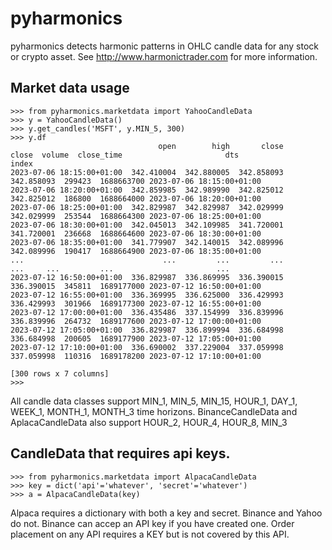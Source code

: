 # pyharmonics

pyharmonics detects harmonic patterns in OHLC candle data for any stock or crypto asset.  See http://www.harmonictrader.com for more information.

## Market data usage
```
>>> from pyharmonics.marketdata import YahooCandleData
>>> y = YahooCandleData()
>>> y.get_candles('MSFT', y.MIN_5, 300)
>>> y.df
                                 open        high       close       close  volume  close_time                       dts
index                                                                                                                  
2023-07-06 18:15:00+01:00  342.410004  342.880005  342.858093  342.858093  299423  1688663700 2023-07-06 18:15:00+01:00
2023-07-06 18:20:00+01:00  342.859985  342.989990  342.825012  342.825012  186800  1688664000 2023-07-06 18:20:00+01:00
2023-07-06 18:25:00+01:00  342.829987  342.829987  342.029999  342.029999  253544  1688664300 2023-07-06 18:25:00+01:00
2023-07-06 18:30:00+01:00  342.045013  342.109985  341.720001  341.720001  236668  1688664600 2023-07-06 18:30:00+01:00
2023-07-06 18:35:00+01:00  341.779907  342.140015  342.089996  342.089996  190417  1688664900 2023-07-06 18:35:00+01:00
...                               ...         ...         ...         ...     ...         ...                       ...
2023-07-12 16:50:00+01:00  336.829987  336.869995  336.390015  336.390015  345811  1689177000 2023-07-12 16:50:00+01:00
2023-07-12 16:55:00+01:00  336.369995  336.625000  336.429993  336.429993  301966  1689177300 2023-07-12 16:55:00+01:00
2023-07-12 17:00:00+01:00  336.435486  337.154999  336.839996  336.839996  264732  1689177600 2023-07-12 17:00:00+01:00
2023-07-12 17:05:00+01:00  336.829987  336.899994  336.684998  336.684998  200605  1689177900 2023-07-12 17:05:00+01:00
2023-07-12 17:10:00+01:00  336.690002  337.229004  337.059998  337.059998  110316  1689178200 2023-07-12 17:10:00+01:00

[300 rows x 7 columns]
>>>
```
All candle data classes support MIN_1, MIN_5, MIN_15, HOUR_1, DAY_1, WEEK_1, MONTH_1, MONTH_3 time horizons.
BinanceCandleData and AplacaCandleData also support HOUR_2, HOUR_4, HOUR_8, MIN_3

## CandleData that requires api keys.
```
>>> from pyharmonics.marketdata import AlpacaCandleData
>>> key = dict('api'='whatever', 'secret'='whatever')
>>> a = AlpacaCandleData(key)
```
Alpaca requires a dictionary with both a key and secret. Binance and Yahoo do not.  Binance can accep an API key if you have created one.  Order placement on any API requires a KEY but is not covered by this API.
